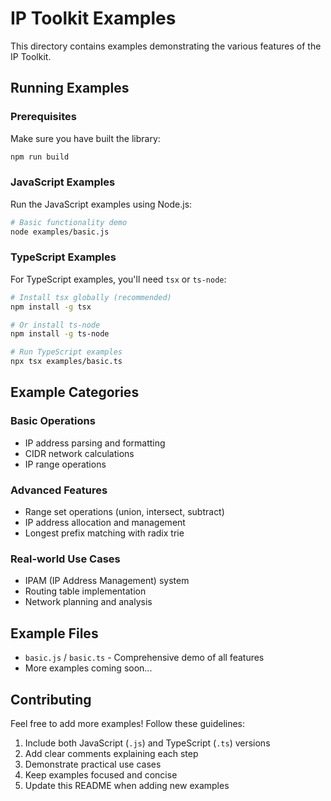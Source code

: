 # IP Toolkit Examples

This directory contains examples demonstrating the various features of the IP Toolkit.

## Running Examples

### Prerequisites

Make sure you have built the library:

```bash
npm run build
```

### JavaScript Examples

Run the JavaScript examples using Node.js:

```bash
# Basic functionality demo
node examples/basic.js
```

### TypeScript Examples

For TypeScript examples, you'll need `tsx` or `ts-node`:

```bash
# Install tsx globally (recommended)
npm install -g tsx

# Or install ts-node
npm install -g ts-node

# Run TypeScript examples
npx tsx examples/basic.ts
```

## Example Categories

### Basic Operations
- IP address parsing and formatting
- CIDR network calculations
- IP range operations

### Advanced Features
- Range set operations (union, intersect, subtract)
- IP address allocation and management
- Longest prefix matching with radix trie

### Real-world Use Cases
- IPAM (IP Address Management) system
- Routing table implementation
- Network planning and analysis

## Example Files

- `basic.js` / `basic.ts` - Comprehensive demo of all features
- More examples coming soon...

## Contributing

Feel free to add more examples! Follow these guidelines:

1. Include both JavaScript (`.js`) and TypeScript (`.ts`) versions
2. Add clear comments explaining each step
3. Demonstrate practical use cases
4. Keep examples focused and concise
5. Update this README when adding new examples
